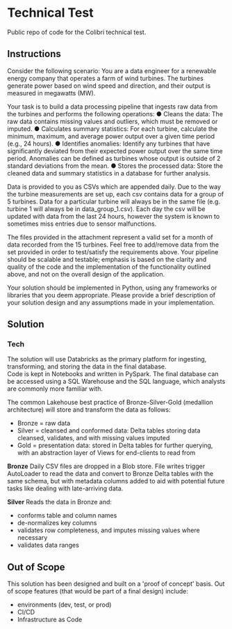 # Technical Test
Public repo of code for the Colibri technical test.

## Instructions
Consider the following scenario:
You are a data engineer for a renewable energy company that operates a farm of wind turbines.
The turbines generate power based on wind speed and direction, and their output is measured in megawatts (MW). 

Your task is to build a data processing pipeline that ingests raw data from the turbines and performs the following operations:
● Cleans the data: The raw data contains missing values and outliers, which must be removed or imputed.
● Calculates summary statistics: For each turbine, calculate the minimum, maximum, and average power output over a given time period (e.g., 24 hours).
● Identifies anomalies: Identify any turbines that have significantly deviated from their expected power output over the same time period. Anomalies can be defined as turbines whose output is outside of 2 standard deviations from the mean.
● Stores the processed data: Store the cleaned data and summary statistics in a database for further analysis.

Data is provided to you as CSVs which are appended daily. Due to the way the turbine measurements are set up, each csv contains data for a group of 5 turbines. Data for a particular turbine will always be in the same file (e.g. turbine 1 will always be in data_group_1.csv). Each day the csv will be updated with data from the last 24 hours, however the system is known to sometimes miss entries due to sensor malfunctions.

The files provided in the attachment represent a valid set for a month of data recorded from the 15 turbines. Feel free to add/remove data from the set provided in order to test/satisfy the requirements above.
Your pipeline should be scalable and testable; emphasis is based on the clarity and quality of the code and the implementation of the functionality outlined above, and not on the overall design of the application.

Your solution should be implemented in Python, using any frameworks or libraries that you deem appropriate. Please provide a brief description of your solution design and any assumptions made in your implementation.

## Solution

### Tech
The solution will use Databricks as the primary platform for ingesting, transforming, and storing the data in the final database.  
Code is kept in Notebooks and written in PySpark.  The final database can be accessed using a SQL Warehouse and the SQL language, which analysts are commonly more familiar with.

The common Lakehouse best practice of Bronze-Silver-Gold (medallion architecture) will store and transform the data as follows:
- Bronze = raw data
- Silver = cleansed and conformed data: Delta tables storing data cleansed, validates, and with missing values imputed
- Gold = presentation data: stored in Delta tables for further querying, with an abstraction layer of Views for end-clients to read from

**Bronze**
Daily CSV files are dropped in a Blob store.  File writes trigger AutoLoader to read the data and convert to Bronze Delta tables with the same schema, but with metadata columns added to aid with potential future tasks like dealing with late-arriving data.

**Silver**
Reads the data in Bronze and:
- conforms table and column names
- de-normalizes key columns
- validates row completeness, and imputes missing values where necessary
- validates data ranges


## Out of Scope
This solution has been designed and built on a 'proof of concept' basis.  Out of scope features (that would be part of a final design) include:
- environments (dev, test, or prod)
- CI/CD
- Infrastructure as Code
